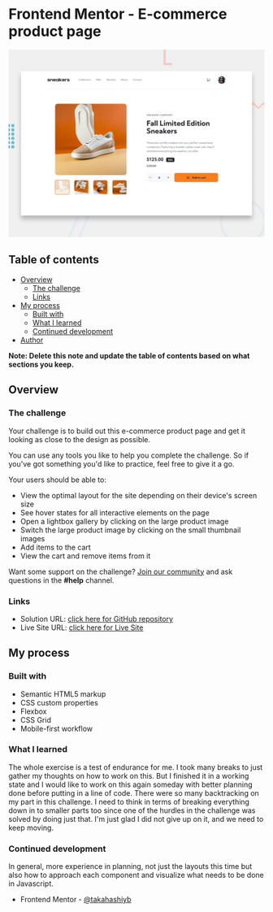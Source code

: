 # Frontend Mentor - E-commerce product page

![Design preview for the E-commerce product page coding challenge](./design/desktop-preview.jpg)

## Table of contents

- [Overview](#overview)
  - [The challenge](#the-challenge)
  - [Links](#links)
- [My process](#my-process)
  - [Built with](#built-with)
  - [What I learned](#what-i-learned)
  - [Continued development](#continued-development)
- [Author](#author)

**Note: Delete this note and update the table of contents based on what sections you keep.**

## Overview

### The challenge

Your challenge is to build out this e-commerce product page and get it looking as close to the design as possible.

You can use any tools you like to help you complete the challenge. So if you've got something you'd like to practice, feel free to give it a go.

Your users should be able to:

- View the optimal layout for the site depending on their device's screen size
- See hover states for all interactive elements on the page
- Open a lightbox gallery by clicking on the large product image
- Switch the large product image by clicking on the small thumbnail images
- Add items to the cart
- View the cart and remove items from it

Want some support on the challenge? [Join our community](https://www.frontendmentor.io/community) and ask questions in the **#help** channel.

### Links

- Solution URL: [click here for GitHub repository](https://github.com/takahashiyb/ecommerce-product-page-main)
- Live Site URL: [click here for Live Site](https://takahashiyb.github.io/ecommerce-product-page-main/?serial=09090aa090)

## My process

### Built with

- Semantic HTML5 markup
- CSS custom properties
- Flexbox
- CSS Grid
- Mobile-first workflow

### What I learned

The whole exercise is a test of endurance for me. I took many breaks to just gather my thoughts on how to work on this. But I finished it in a working state and I would like to work on this again someday with better planning done before putting in a line of code. There were so many backtracking on my part in this challenge. I need to think in terms of breaking everything down in to smaller parts too since one of the hurdles in the challenge was solved by doing just that. I'm just glad I did not give up on it, and we need to keep moving.

### Continued development

In general, more experience in planning, not just the layouts this time but also how to approach each component and visualize what needs to be done in Javascript.

- Frontend Mentor - [@takahashiyb](https://www.frontendmentor.io/profile/takahashiyb)
